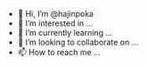 - 👋 Hi, I’m @hajinpoka
- 👀 I’m interested in ...
- 🌱 I’m currently learning ...
- 💞️ I’m looking to collaborate on ...
- 📫 How to reach me ...

<!---
hnnMONSTA/hnnMONSTA is a ✨ special ✨ repository because its `README.md` (this file) appears on your GitHub profile.
You can click the Preview link to take a look at your changes.
--->
